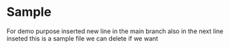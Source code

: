 # Sample
For demo purpose
inserted new line in the main branch
also in the next line inseted
this is a sample file
we can delete if we want
